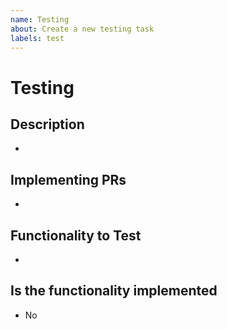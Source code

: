 ```yaml
---
name: Testing
about: Create a new testing task
labels: test
---
```


# Testing

## Description
*

## Implementing PRs

*

## Functionality to Test

*

## Is the functionality implemented

* No